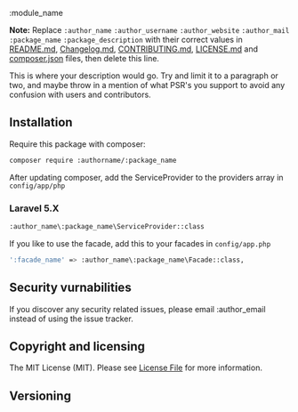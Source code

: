 :module_name

**Note:** Replace `:author_name` `:author_username` `:author_website` `:author_mail` `:package_name` `:package_description`
with their correct values in [README.md](), [Changelog.md](), [CONTRIBUTING.md](), [LICENSE.md]() and [composer.json]() files, 
then delete this line. 

This is where your description would go. Try and limit it to a paragraph or two, and maybe throw in a mention of what PSR's you 
support to avoid any confusion with users and contributors.

## Installation 

Require this package with composer: 

```bash
composer require :authorname/:package_name
```

After updating composer, add the ServiceProvider to the providers array in `config/app/php`

### Laravel 5.X

```bash
:author_name\:package_name\ServiceProvider::class
```

If you like to use the facade, add this to your facades in `config/app.php`

```bash
':facade_name' => :author_name\:package_name\Facade::class,
```

## Security vurnabilities

If you discover any security related issues, please email :author_email instead of using the issue tracker.

## Copyright and licensing

The MIT License (MIT). Please see [License File](LICENSE.md) for more information.

## Versioning
